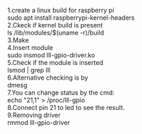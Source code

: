 1.create a linux build for raspberry pi<br>
	sudo apt install raspberrypi-kernel-headers<br>
2.Ckeck if kernel build is present<br>
	ls /lib/modules/$(uname -r)/build<br>
3.Make<br>
4.Insert module<br>
	sudo insmod lll-gpio-driver.ko<br>
5.Check if the module is inserted<br>
	lsmod | grep lll<br>
6.Alternative checking is by<br>
	dmesg<br>
7.You can change status by the cmd:<br>
	echo "21,1" > /proc/lll-gpio<br>
8.Connect pin 21 to led to see the result.<br>
9.Removing driver<br>
	rmmod lll-gpio-driver<br>

